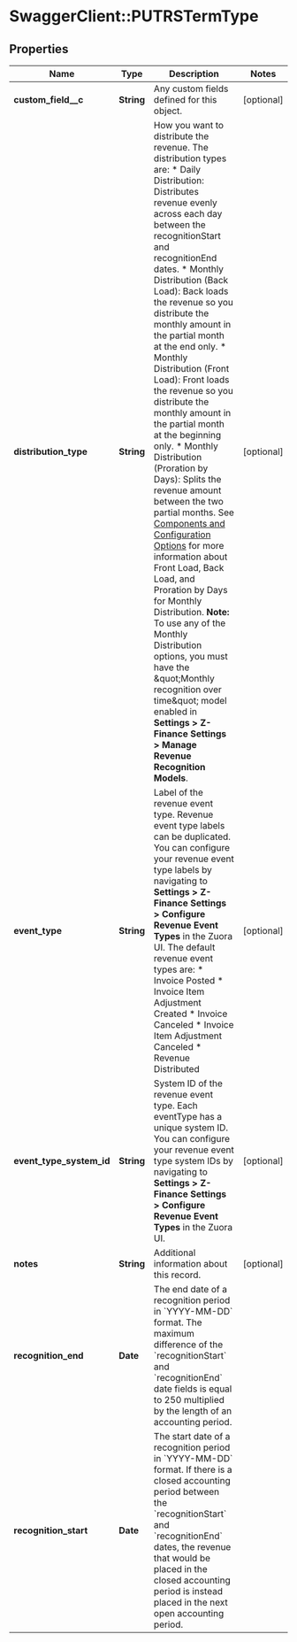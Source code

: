 # SwaggerClient::PUTRSTermType

## Properties
Name | Type | Description | Notes
------------ | ------------- | ------------- | -------------
**custom_field__c** | **String** | Any custom fields defined for this object.  | [optional] 
**distribution_type** | **String** | How you want to distribute the revenue. The distribution types are:  * Daily Distribution: Distributes revenue evenly across each day between the recognitionStart and recognitionEnd dates. * Monthly Distribution (Back Load): Back loads the revenue so you distribute the monthly amount in the partial month at the end only. * Monthly Distribution (Front Load): Front loads the revenue so you distribute the monthly amount in the partial month at the beginning only. * Monthly Distribution (Proration by Days): Splits the revenue amount between the two partial months.  See [Components and Configuration Options](https://knowledgecenter.zuora.com/CC_Finance/Revenue_Recognition/Revenue_Rule_Models/C_Revenue_Rule_Model_Components#Distribution) for more information about Front Load, Back Load, and Proration by Days for Monthly Distribution.  **Note:** To use any of the Monthly Distribution options, you must have the \&quot;Monthly recognition over time\&quot; model enabled in **Settings &gt; Z-Finance Settings &gt; Manage Revenue Recognition Models**.   | [optional] 
**event_type** | **String** | Label of the revenue event type. Revenue event type labels can be duplicated. You can configure your revenue event type labels by navigating to **Settings &gt; Z-Finance Settings &gt; Configure Revenue Event Types** in the Zuora UI. The default revenue event types are: * Invoice Posted * Invoice Item Adjustment Created * Invoice Canceled * Invoice Item Adjustment Canceled * Revenue Distributed  | [optional] 
**event_type_system_id** | **String** | System ID of the revenue event type. Each eventType has a unique system ID. You can configure your revenue event type system IDs by navigating to **Settings &gt; Z-Finance Settings &gt; Configure Revenue Event Types** in the Zuora UI.  | [optional] 
**notes** | **String** | Additional information about this record.  | [optional] 
**recognition_end** | **Date** | The end date of a recognition period in &#x60;YYYY-MM-DD&#x60; format.   The maximum difference of the &#x60;recognitionStart&#x60; and &#x60;recognitionEnd&#x60; date fields is equal to 250 multiplied by the length of an accounting period.  | 
**recognition_start** | **Date** | The start date of a recognition period in &#x60;YYYY-MM-DD&#x60; format.  If there is a closed accounting period between the &#x60;recognitionStart&#x60; and &#x60;recognitionEnd&#x60; dates, the revenue that would be placed in the closed accounting period is instead placed in the next open accounting period.  | 


